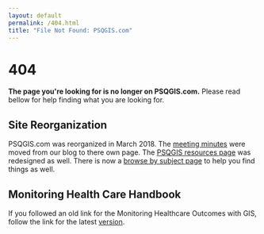 ```yaml
---
layout: default
permalink: /404.html
title: "File Not Found: PSQGIS.com"
---
```


# 404 #

__The page you're looking for is no longer on PSQGIS.com.__
Please read bellow for help finding what you are looking for.

## Site Reorganization ##

PSQGIS.com was reorganized in March 2018. The [meeting minutes](/minutes.html) were moved from our blog to there own page. The [PSQGIS resources page](\resources.html) was redesigned as well. There is now a [browse by subject page](\tags.html) to help you find things as well.

## Monitoring Health Care Handbook ##

If you followed an old link for the Monitoring Healthcare Outcomes with GIS, follow the link for the latest [version](/resources.html#Monitoring%20Health%20Care%20Outcomes%20Using%20GIS).
